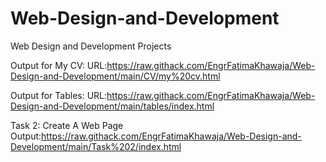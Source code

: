 # Web-Design-and-Development
Web Design and Development Projects

Output for My CV:
URL:https://raw.githack.com/EngrFatimaKhawaja/Web-Design-and-Development/main/CV/my%20cv.html

Output for Tables:
URL:https://raw.githack.com/EngrFatimaKhawaja/Web-Design-and-Development/main/tables/index.html

 Task 2: Create A Web Page
 Output:https://raw.githack.com/EngrFatimaKhawaja/Web-Design-and-Development/main/Task%202/index.html
